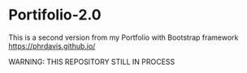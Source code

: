 # Portifolio-2.0

This is a second version from my Portfolio with Bootstrap framework
https://phrdavis.github.io/

WARNING: THIS REPOSITORY STILL IN PROCESS
